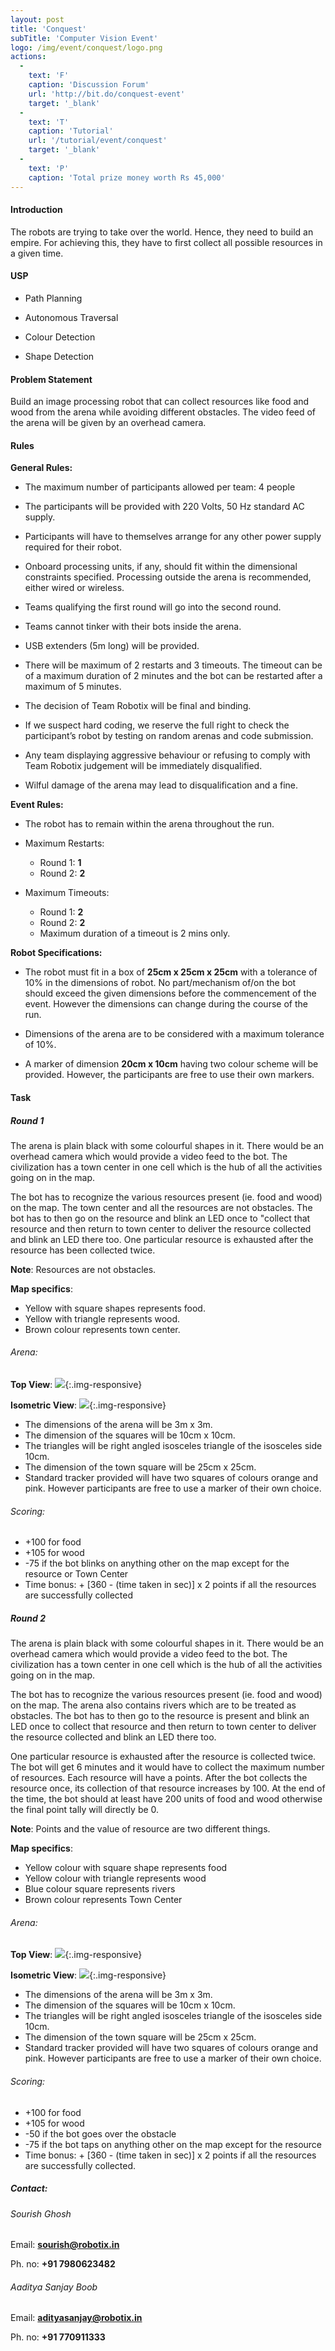 ```yaml
---
layout: post
title: 'Conquest'
subTitle: 'Computer Vision Event'
logo: /img/event/conquest/logo.png
actions:
  -
    text: 'F'
    caption: 'Discussion Forum'
    url: 'http://bit.do/conquest-event'
    target: '_blank'
  -
    text: 'T'
    caption: 'Tutorial'
    url: '/tutorial/event/conquest'
    target: '_blank'
  -
    text: 'P'
    caption: 'Total prize money worth Rs 45,000'
---
```



#### Introduction

The robots are trying to take over the world. Hence, they need to build an empire. For achieving this, they have to first collect all possible resources in a given time.

#### USP

* Path Planning

* Autonomous Traversal

* Colour Detection

* Shape Detection

#### Problem Statement

Build an image processing robot that can collect resources like food and wood from the arena while avoiding different obstacles. The video feed of the arena will be given by an overhead camera.

#### Rules

**General Rules:**

* The maximum number of participants allowed per team: 4 people

* The participants will be provided with 220 Volts, 50 Hz standard AC supply.

* Participants will have to themselves arrange for any other power supply required for their robot.

* Onboard processing units, if any, should fit within the dimensional constraints specified. Processing outside the arena is recommended, either wired or wireless.

* Teams qualifying the first round will go into the second round.

* Teams cannot tinker with their bots inside the arena.

* USB extenders (5m long) will be provided.

* There will be maximum of 2 restarts and 3 timeouts. The timeout can be of a maximum duration of 2 minutes and the bot can be restarted after a maximum of 5 minutes.

* The decision of Team Robotix will be final and binding.

* If we suspect hard coding, we reserve the full right to check the participant’s robot by testing on random arenas and code submission.

* Any team displaying aggressive behaviour or refusing to comply with Team Robotix judgement will be immediately disqualified.

* Wilful damage of the arena may lead to disqualification and a fine.

**Event Rules:**

* The robot has to remain within the arena throughout the run.

* Maximum Restarts:
  - Round 1: **1**
  - Round 2: **2**

* Maximum Timeouts:
  - Round 1: **2**
  - Round 2: **2**
  - Maximum duration of a timeout is 2 mins only.

**Robot Specifications:**

* The robot must fit in a box of **25cm x 25cm x 25cm** with a tolerance of 10% in the dimensions of robot. No part/mechanism of/on the bot should exceed the given dimensions before the commencement of the event. However the dimensions can change during the course of the run.

* Dimensions of the arena are to be considered with a maximum tolerance of 10%.

* A marker of dimension **20cm x 10cm** having two colour scheme will be provided. However, the participants are free to use their own markers.

#### Task

##### Round 1

The arena is plain black with some colourful shapes in it. There would be an overhead camera which would provide a video feed to the bot. The civilization has a town center in one cell which is the hub of all the activities going on in the map.

The bot has to recognize the various resources present (ie. food and wood) on the map. The town center and all the resources are not obstacles. The bot has to then go on the resource and blink an LED once to &quot;collect that resource and then return to town center to deliver the resource collected and blink an LED there too. One particular resource is exhausted after the resource has been collected twice.

**Note**: Resources are not obstacles.

**Map specifics**:

- Yellow with square shapes represents food.
- Yellow with triangle represents wood.
- Brown colour represents town center.

###### Arena:

**Top View**:
![](/img/event/conquest/4.jpg){:.img-responsive}

**Isometric View**:
![](/img/event/conquest/3.jpg){:.img-responsive}

* The dimensions of the arena will be 3m x 3m.
* The dimension of the squares will be 10cm x 10cm.
* The triangles will be right angled isosceles triangle of the isosceles side 10cm.
* The dimension of the town square will be 25cm x 25cm.
* Standard tracker provided will have two squares of colours orange and pink. However participants are free to use a marker of their own choice.

###### Scoring:
* +100 for food
* +105 for wood
* -75 if the bot blinks on anything other on the map except for the resource or Town Center
* Time bonus: + [360 - (time taken in sec)] x 2 points if all the resources are successfully collected

##### Round 2

The arena is plain black with some colourful shapes in it. There would be an overhead camera which would provide a video feed to the bot. The civilization has a town center in one cell which is the hub of all the activities going on in the map.

The bot has to recognize the various resources present (ie. food and wood) on the map. The arena also contains rivers which are to be treated as obstacles. The bot has to then go to the resource is present and blink an LED once to collect that resource and then return to town center to deliver the resource collected and blink an LED there too.

One particular resource is exhausted after the resource is collected twice. The bot will get 6 minutes and it would have to collect the maximum number of resources. Each resource will have a points. After the bot collects the resource once, its collection of that resource increases by 100. At the end of the time, the bot should at least have 200 units of food and wood otherwise the final point tally will directly be 0.

**Note**: Points and the value of resource are two different things.

**Map specifics**:

* Yellow colour with square shape represents food
* Yellow colour with triangle represents wood
* Blue colour square represents rivers
* Brown colour represents Town Center

###### Arena:

**Top View**:
![](/img/event/conquest/image_1.png){:.img-responsive}

**Isometric View**:
![](/img/event/conquest/image_2.png){:.img-responsive}

* The dimensions of the arena will be 3m x 3m.
* The dimension of the squares will be 10cm x 10cm.
* The triangles will be right angled isosceles triangle of the isosceles side 10cm.
* The dimension of the town square will be 25cm x 25cm.
* Standard tracker provided will have two squares of colours orange and pink. However participants are free to use a marker of their own choice.

###### Scoring:

* +100 for food
* +105 for wood
* -50 if the bot goes over the obstacle
* -75 if the bot taps on anything other on the map except for the resource
* Time bonus: + [360 - (time taken in sec)] x 2 points if all the resources are successfully collected.

##### Contact:

###### Sourish Ghosh

Email: **[sourish@robotix.in](mailto:sourish@robotix.in)**

Ph. no: **+91 7980623482**

###### Aaditya Sanjay Boob

Email: **[adityasanjay@robotix.in](mailto:adityasanjay@robotix.in)**

Ph. no: **+91 770911333**
